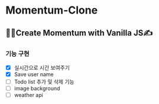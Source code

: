 # Momentum-Clone
## 👩‍💻Create Momentum with Vanilla JS✍️
### 기능 구현
- [x] 실시간으로 시간 보여주기
- [x] Save user name 
- [ ] Todo list 추가 및 삭제 기능
- [ ] image background
- [ ] weather api
